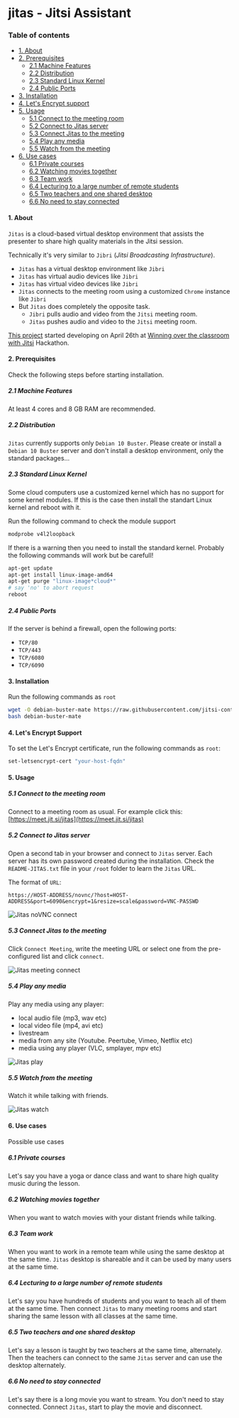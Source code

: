 # jitas - Jitsi Assistant

### Table of contents

- [1. About](#1-about)
- [2. Prerequisites](#2-prerequisites)
  - [2.1 Machine Features](#21-machine-features)
  - [2.2 Distribution](#22-distribution)
  - [2.3 Standard Linux Kernel](#23-standard-linux-kernel)
  - [2.4 Public Ports](#23-public-ports)
- [3. Installation](#3-installation)
- [4. Let's Encrypt support](#4-lets-encrypt-support)
- [5. Usage](#5-usage)
  - [5.1 Connect to the meeting room](#51-connect-to-the-meeting-room)
  - [5.2 Connect to Jitas server](#52-connect-to-jitas-server)
  - [5.3 Connect Jitas to the meeting](#53-connect-jitas-to-the-meeting)
  - [5.4 Play any media](#54-play-any-media)
  - [5.5 Watch from the meeting](#55-watch-from-the-meeting)
- [6. Use cases](#6-use-cases)
  - [6.1 Private courses](#61-private-courses)
  - [6.2 Watching movies together](#62-watching-movies-together)
  - [6.3 Team work](#63-team-work)
  - [6.4 Lecturing to a large number of remote
    students](#64-lecturing-to-a-large-number-of-remote-students)
  - [6.5 Two teachers and one shared desktop](#65-two-teachers-and-one-shared-desktop)
  - [6.6 No need to stay connected](#66-no-need-to-stay-connected)

#### 1. About

`Jitas` is a cloud-based virtual desktop environment that assists the presenter
to share high quality materials in the Jitsi session.

Technically it's very similar to `Jibri` (_Jitsi Broadcasting Infrastructure_).

- `Jitas` has a virtual desktop environment like `Jibri`
- `Jitas` has virtual audio devices like `Jibri`
- `Jitas` has virtual video devices like `Jibri`
- `Jitas` connects to the meeting room using a customized `Chrome` instance like
  `Jibri`
- But `Jitas` does completely the opposite task.
  - `Jibri` pulls audio and video from the `Jitsi` meeting room.
  - `Jitas` pushes audio and video to the `Jitsi` meeting room.

[This project](https://platform-euhack21.bemyapp.com/#/projects/607dea7c972ccc0019009868)
started developing on April 26th at
[Winning over the classroom with Jitsi](https://euhack21.bemyapp.com/)
Hackathon.

#### 2. Prerequisites

Check the following steps before starting installation.

##### 2.1 Machine Features

At least 4 cores and 8 GB RAM are recommended.

##### 2.2 Distribution

`Jitas` currently supports only `Debian 10 Buster`. Please create or install a
`Debian 10 Buster` server and don't install a desktop environment, only the
standard packages...

##### 2.3 Standard Linux Kernel

Some cloud computers use a customized kernel which has no support for some
kernel modules. If this is the case then install the standart Linux kernel and
reboot with it.

Run the following command to check the module support

```bash
modprobe v4l2loopback
```

If there is a warning then you need to install the standard kernel. Probably the
following commands will work but be carefull!

```bash
apt-get update
apt-get install linux-image-amd64
apt-get purge "linux-image*cloud*"
# say 'no' to abort request
reboot
```

##### 2.4 Public Ports

If the server is behind a firewall, open the following ports:

- `TCP/80`
- `TCP/443`
- `TCP/6080`
- `TCP/6090`

#### 3. Installation

Run the following commands as `root`

```bash
wget -O debian-buster-mate https://raw.githubusercontent.com/jitsi-contrib/jitas/main/installer/debian-buster-mate
bash debian-buster-mate
```

#### 4. Let's Encrypt Support

To set the Let's Encrypt certificate, run the following commands as `root`:

```bash
set-letsencrypt-cert "your-host-fqdn"
```

#### 5. Usage

##### 5.1 Connect to the meeting room

Connect to a meeting room as usual. For example click this:
[https://meet.jit.si/jitas](https://meet.jit.si/jitas)

##### 5.2 Connect to Jitas server

Open a second tab in your browser and connect to `Jitas` server. Each server has
its own password created during the installation. Check the `README-JITAS.txt`
file in your `/root` folder to learn the `Jitas` URL.

The format of `URL`:

`https://HOST-ADDRESS/novnc/?host=HOST-ADDRESS&port=6090&encrypt=1&resize=scale&password=VNC-PASSWD`

![Jitas noVNC connect](images/jitas-novnc-connect.png)

##### 5.3 Connect Jitas to the meeting

Click `Connect Meeting`, write the meeting URL or select one from the
pre-configured list and click `connect`.

![Jitas meeting connect](images/jitas-connect-meeting.png)

##### 5.4 Play any media

Play any media using any player:

- local audio file (mp3, wav etc)
- local video file (mp4, avi etc)
- livestream
- media from any site (Youtube. Peertube, Vimeo, Netflix etc)
- media using any player (VLC, smplayer, mpv etc)

![Jitas play](images/jitas-play.png)

##### 5.5 Watch from the meeting

Watch it while talking with friends.

![Jitas watch](images/jitas-watch.png)

#### 6. Use cases

Possible use cases

##### 6.1 Private courses

Let's say you have a yoga or dance class and want to share high quality music
during the lesson.

##### 6.2 Watching movies together

When you want to watch movies with your distant friends while talking.

##### 6.3 Team work

When you want to work in a remote team while using the same desktop at the same
time. `Jitas` desktop is shareable and it can be used by many users at the same
time.

##### 6.4 Lecturing to a large number of remote students

Let's say you have hundreds of students and you want to teach all of them at the
same time. Then connect `Jitas` to many meeting rooms and start sharing the same
lesson with all classes at the same time.

##### 6.5 Two teachers and one shared desktop

Let's say a lesson is taught by two teachers at the same time, alternately. Then
the teachers can connect to the same `Jitas` server and can use the desktop
alternately.

##### 6.6 No need to stay connected

Let's say there is a long movie you want to stream. You don't need to stay
connected. Connect `Jitas`, start to play the movie and disconnect.

